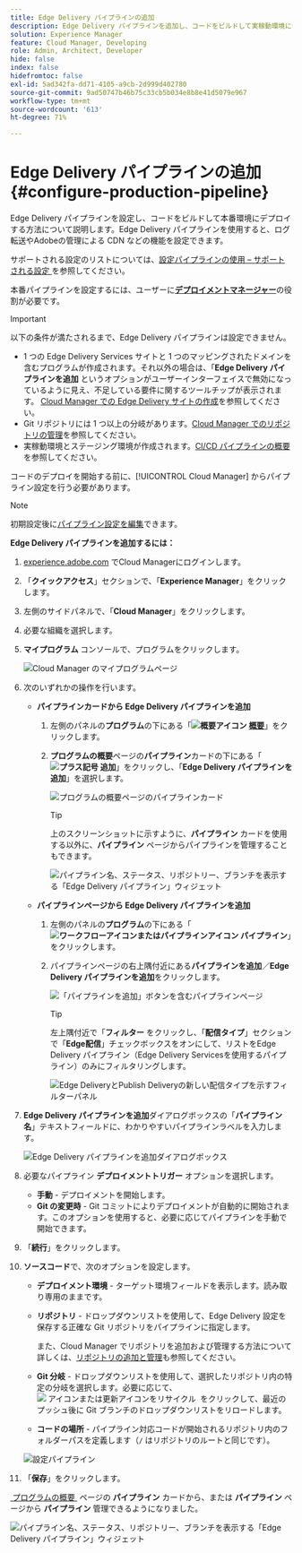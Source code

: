```yaml
---
title: Edge Delivery パイプラインの追加
description: Edge Delivery パイプラインを追加し、コードをビルドして実稼動環境にデプロイする方法について説明します。
solution: Experience Manager
feature: Cloud Manager, Developing
role: Admin, Architect, Developer
hide: false
index: false
hidefromtoc: false
exl-id: 5ad342fa-dd71-4105-a9cb-2d999d402780
source-git-commit: 9ad50747b46b75c33cb5b034e8b8e41d5079e967
workflow-type: tm+mt
source-wordcount: '613'
ht-degree: 71%

---
```


# Edge Delivery パイプラインの追加 {#configure-production-pipeline}

<!--badge: label="Beta" type="Positive" url="/help/implementing/cloud-manager/release-notes/current.md#gitlab-bitbucket" -->

Edge Delivery パイプラインを設定し、コードをビルドして本番環境にデプロイする方法について説明します。Edge Delivery パイプラインを使用すると、ログ転送やAdobeの管理による CDN などの機能を設定できます。

サポートされる設定のリストについては、[&#x200B; 設定パイプラインの使用 – サポートされる設定 &#x200B;](/help/operations/config-pipeline.md#configurations) を参照してください。

本番パイプラインを設定するには、ユーザーに&#x200B;**[デプロイメントマネージャー](/help/onboarding/cloud-manager-introduction.md#role-based-permissions)**&#x200B;の役割が必要です。

>[!IMPORTANT]
>
>以下の条件が満たされるまで、Edge Delivery パイプラインは設定できません。
>
>* 1 つの Edge Delivery Services サイトと 1 つのマッピングされたドメインを含むプログラムが作成されます。それ以外の場合は、「**Edge Delivery パイプラインを追加** というオプションがユーザーインターフェイスで無効になっているように見え、不足している要件に関するツールチップが表示されます。 [Cloud Manager での Edge Delivery サイトの作成](/help/implementing/cloud-manager/edge-delivery/create-edge-delivery-site.md)を参照してください。
>* Git リポジトリには 1 つ以上の分岐があります。[Cloud Manager でのリポジトリの管理](/help/implementing/cloud-manager/managing-code/managing-repositories.md)を参照してください。
>* 実稼動環境とステージング環境が作成されます。[CI/CD パイプラインの概要](/help/implementing/cloud-manager/configuring-pipelines/introduction-ci-cd-pipelines.md)を参照してください。

<!-- CMGR‑69680 -->

コードのデプロイを開始する前に、[!UICONTROL Cloud Manager] からパイプライン設定を行う必要があります。

>[!NOTE]
>
>初期設定後に[パイプライン設定を編集](managing-pipelines.md)できます。

**Edge Delivery パイプラインを追加するには：**

1. [experience.adobe.com](https://experience.adobe.com) でCloud Managerにログインします。
1. 「**クイックアクセス**」セクションで、「**Experience Manager**」をクリックします。
1. 左側のサイドパネルで、「**Cloud Manager**」をクリックします。
1. 必要な組織を選択します。
1. **マイプログラム** コンソールで、プログラムをクリックします。

   ![Cloud Manager のマイプログラムページ](/help/implementing/cloud-manager/configuring-pipelines/assets/my-programs.png)

1. 次のいずれかの操作を行います。

   * **パイプラインカードから Edge Delivery パイプラインを追加**

      1. 左側のパネルの&#x200B;**プログラム**&#x200B;の下にある「**![概要アイコン](/help/implementing/cloud-manager/configuring-pipelines/assets/overview.svg) [概要](/help/implementing/cloud-manager/navigation.md#my-programs)**」をクリックします。
      1. **プログラムの概要**&#x200B;ページの&#x200B;**パイプライン**&#x200B;カードの下にある「**![プラス記号](https://spectrum.adobe.com/static/icons/workflow_18/Smock_Add_18_N.svg) 追加**」をクリックし、「**Edge Delivery パイプラインを追加**」を選択します。

         ![プログラムの概要ページのパイプラインカード](/help/implementing/cloud-manager/configuring-pipelines/assets/pipelinescard-add-ed-pipeline.png)

         >[!TIP]
         >
         >上のスクリーンショットに示すように、**パイプライン** カードを使用する以外に、**パイプライン** ページからパイプラインを管理することもできます。
         >
         >![パイプライン名、ステータス、リポジトリー、ブランチを表示する「Edge Delivery パイプライン」ウィジェット](/help/implementing/cloud-manager/release-notes/assets/edge-delivery-pipeline-widget.png)

   * **パイプラインページから Edge Delivery パイプラインを追加**

      1. 左側のパネルの&#x200B;**プログラム**&#x200B;の下にある「**![ワークフローアイコンまたはパイプラインアイコン](https://spectrum.adobe.com/static/icons/workflow_18/Smock_Workflow_18_N.svg) パイプライン**」をクリックします。
      1. パイプラインページの右上隅付近にある&#x200B;**パイプラインを追加**／**Edge Delivery パイプラインを追加**&#x200B;をクリックします。

         ![「パイプラインを追加」ボタンを含むパイプラインページ](/help/implementing/cloud-manager/configuring-pipelines/assets/pipelinespage-add-ed-pipeline.png)

         >[!TIP]
         >
         >左上隅付近で「**フィルター** をクリックし、「**配信タイプ**」セクションで「**Edge配信**」チェックボックスをオンにして、リストをEdge Delivery パイプライン（Edge Delivery Servicesを使用するパイプライン）のみにフィルタリングします。<!-- (CMGR-69682) -->
         >
         >![Edge DeliveryとPublish Deliveryの新しい配信タイプを示すフィルターパネル](/help/implementing/cloud-manager/release-notes/assets/filter-delivery-type.png)

1. **Edge Delivery パイプラインを追加**&#x200B;ダイアログボックスの「**パイプライン名**」テキストフィールドに、わかりやすいパイプラインラベルを入力します。

   ![Edge Delivery パイプラインを追加ダイアログボックス](/help/implementing/cloud-manager/configuring-pipelines/assets/add-edge-delivery-pipeline-configuration.png)

1. 必要なパイプライン **デプロイメントトリガー** オプションを選択します。

   * **手動** - デプロイメントを開始します。
   * **Git の変更時** - Git コミットによりデプロイメントが自動的に開始されます。このオプションを使用すると、必要に応じてパイプラインを手動で開始できます。

1. 「**続行**」をクリックします。

1. **ソースコード**&#x200B;で、次のオプションを設定します。

   * **デプロイメント環境** - ターゲット環境フィールドを表示します。読み取り専用のままです。

   * **リポジトリ** - ドロップダウンリストを使用して、Edge Delivery 設定を保存する正確な Git リポジトリをパイプラインに指定します。

     また、Cloud Manager でリポジトリを追加および管理する方法について詳しくは、[リポジトリの追加と管理](/help/implementing/cloud-manager/managing-code/managing-repositories.md)も参照してください。

   * **Git 分岐** - ドロップダウンリストを使用して、選択したリポジトリ内の特定の分岐を選択します。必要に応じて、![&#x200B; アイコンまたは更新アイコンをリサイクル &#x200B;](https://spectrum.adobe.com/static/icons/workflow_18/Smock_Refresh_18_N.svg) をクリックして、最近のプッシュ後に Git ブランチのドロップダウンリストをリロードします。
   * **コードの場所** - パイプライン対応コードが開始されるリポジトリ内のフォルダーパスを定義します（`/` はリポジトリのルートと同じです）。

   ![設定パイプライン](/help/implementing/cloud-manager/configuring-pipelines/assets/add-edge-delivery-pipeline-sourcecode.png)

1. 「**保存**」をクリックします。

[&#x200B; プログラムの概要 &#x200B;](managing-pipelines.md) ページの **パイプライン** カードから、または **パイプライン** ページから **パイプライン** 管理できるようになりました。


![パイプライン名、ステータス、リポジトリー、ブランチを表示する「Edge Delivery パイプライン」ウィジェット](/help/implementing/cloud-manager/release-notes/assets/edge-delivery-pipeline-widget.png)



